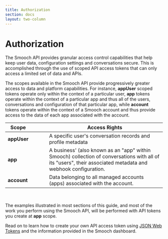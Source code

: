 ```yaml
---
title: Authorization
section: docs
layout: two-column
---
```


# Authorization

The Smooch API provides granular access control capabilities that help keep user data, configuration settings and conversations secure.
This is accomplished through the use of scoped API access tokens that can only access a limited set of data and APIs.

The scopes available in the Smooch API provide progressively greater access to data and platform capabilities. For instance, **appUser** scoped tokens operate only within the context of a particular user, **app** tokens operate within the context of a particular app and thus all of the users, conversations and configuration of that particular app, while **account** tokens operate within the context of a Smooch account and thus provide access to the data of each app associated with the account.

| Scope | &nbsp;&nbsp;&nbsp;&nbsp;&nbsp;&nbsp;&nbsp;&nbsp; | Access Rights |
|---|---|---|
|**appUser**| | A specific user's conversation records and profile metadata|
|**app**| | A business' (also known as an "app" within Smooch) collection of conversations with all of its "users", their associated metadata and webhook configuration.|
|**account**| | Data belonging to all managed accounts (apps) associated with the account.|

&nbsp;

The examples illustrated in most sections of this guide, and most of the work you perform using the Smooch API, will be performed with API tokens you create at **app** scope.

Read on to learn how to create your own API access token using [JSON Web Tokens](/docs/jwt/) and the information provided in the Smooch dashboard.
